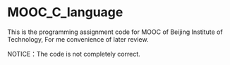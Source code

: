 # MOOC_C_language
This is the programming assignment code for MOOC of Beijing Institute of Technology, For me convenience of later review. 

NOTICE：The code is not completely correct.
